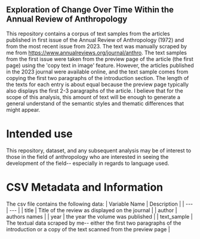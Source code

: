 ## Exploration of Change Over Time Within the Annual Review of Anthropology

This repository contains a corpus of text samples from the articles published in first issue of the Annual Review of Anthropology (1972) and from the most recent issue from 2023.
The text was manually scraped by me from https://www.annualreviews.org/journal/anthro. The text samples from the first issue were taken from the preview page of the article (the first page) using the 'copy text in image' feature. However, the articles
published in the 2023 journal were available online, and the text sample comes from copying the first two paragraphs of the introduction section. The length of the texts for each entry
is about equal because the preview page typically also displays the first 2-3 paragraphs of the article. I believe that for the scope of this analysis, this amount of text will be enough
to generate a general understand of the semantic styles and thematic differences that might appear. 

# Intended use
This repository, dataset, and any subsequent analysis may be of interest to those in the field of anthropology who are interested in seeing the development of the field-- especially in regards to language used.


# CSV Metadata and Information
The csv file contains the following data:
| Variable Name | Description |
| --- | --- |
| title | Title of the review as displayed on the journal |
| author | authors names |
| year | the year the volume was published |
| text_sample | The textual data scraped by me-- either the first two paragraphs of the introduction or a copy of the text scanned from the preview page |

